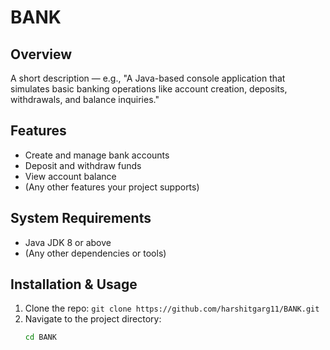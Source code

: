 # BANK

## Overview
A short description — e.g., "A Java-based console application that simulates basic banking operations like account creation, deposits, withdrawals, and balance inquiries."

## Features
- Create and manage bank accounts
- Deposit and withdraw funds
- View account balance
- (Any other features your project supports)

## System Requirements
- Java JDK 8 or above
- (Any other dependencies or tools)

## Installation & Usage
1. Clone the repo: `git clone https://github.com/harshitgarg11/BANK.git`
2. Navigate to the project directory:  
   ```bash
   cd BANK
